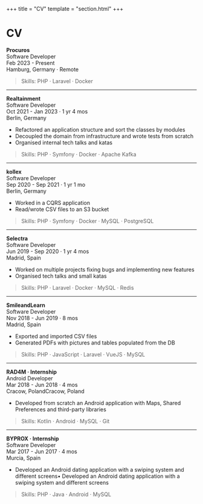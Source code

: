 +++
title = "CV"
template = "section.html"
+++

# CV

**Procuros**</br>
Software Developer</br>
Feb 2023 - Present</br>
Hamburg, Germany · Remote
> Skills: PHP · Laravel · Docker

---

**Realtainment**</br>
Software Developer</br>
Oct 2021 - Jan 2023 · 1 yr 4 mos</br>
Berlin, Germany
- Refactored an application structure and sort the classes by modules
- Decoupled the domain from infrastructure and wrote tests from scratch
- Organised internal tech talks and katas
> Skills: PHP · Symfony · Docker · Apache Kafka

---

**kollex**</br>
Software Developer</br>
Sep 2020 - Sep 2021 · 1 yr 1 mo</br>
Berlin, Germany
- Worked in a CQRS application
- Read/wrote CSV files to an S3 bucket
> Skills: PHP · Symfony · Docker · MySQL · PostgreSQL

---

**Selectra**</br>
Software Developer</br>
Jun 2019 - Sep 2020 · 1 yr 4 mos</br>
Madrid, Spain
- Worked on multiple projects fixing bugs and implementing new features
- Organised tech talks and small katas
> Skills: PHP · Laravel · Docker · MySQL · Redis

---

**SmileandLearn**</br>
Software Developer</br>
Nov 2018 - Jun 2019 · 8 mos</br>
Madrid, Spain
- Exported and imported CSV files
- Generated PDFs with pictures and tables populated from the DB
> Skills: PHP · JavaScript · Laravel · VueJS · MySQL

---

**RAD4M · Internship**</br>
Android Developer</br>
Mar 2018 - Jun 2018 · 4 mos</br>
Cracow, PolandCracow, Poland
- Developed from scratch an Android application with Maps, Shared Preferences and third-party libraries
> Skills: Kotlin · Android · MySQL · Git

---

**BYPROX · Internship**</br>
Software Developer</br>
Mar 2017 - Jun 2017 · 4 mos</br>
Murcia, Spain
- Developed an Android dating application with a swiping system and different screens• Developed an Android dating application with a swiping system and different screens
> Skills: PHP · Java · Android · MySQL
